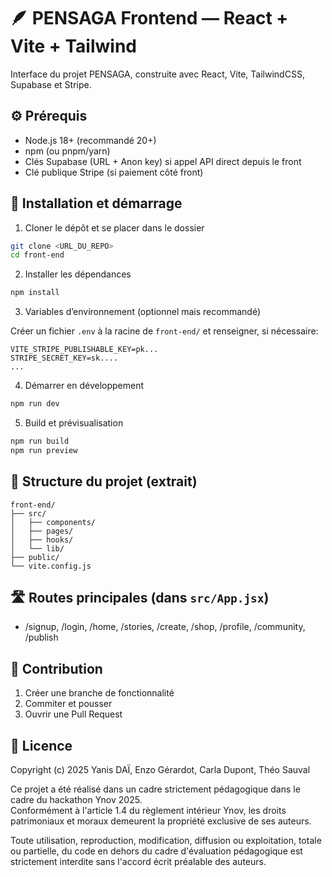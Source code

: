 # 🪶 PENSAGA Frontend — React + Vite + Tailwind

Interface du projet PENSAGA, construite avec React, Vite, TailwindCSS, Supabase et Stripe.

## ⚙️ Prérequis

- Node.js 18+ (recommandé 20+)
- npm (ou pnpm/yarn)
- Clés Supabase (URL + Anon key) si appel API direct depuis le front
- Clé publique Stripe (si paiement côté front)

## 🚀 Installation et démarrage

1) Cloner le dépôt et se placer dans le dossier

```bash
git clone <URL_DU_REPO>
cd front-end
```

2) Installer les dépendances

```bash
npm install
```

3) Variables d’environnement (optionnel mais recommandé)

Créer un fichier `.env` à la racine de `front-end/` et renseigner, si nécessaire:

```
VITE_STRIPE_PUBLISHABLE_KEY=pk...
STRIPE_SECRET_KEY=sk....
...
```

4) Démarrer en développement

```bash
npm run dev
```

5) Build et prévisualisation

```bash
npm run build
npm run preview
```

## 📁 Structure du projet (extrait)

```
front-end/
├── src/
│   ├── components/
│   ├── pages/
│   ├── hooks/
│   └── lib/
├── public/
└── vite.config.js
```

## 🛣️ Routes principales (dans `src/App.jsx`)

- /signup, /login, /home, /stories, /create, /shop, /profile, /community, /publish

## 🤝 Contribution

1. Créer une branche de fonctionnalité
2. Commiter et pousser
3. Ouvrir une Pull Request

## 📄 Licence

Copyright (c) 2025 Yanis DAÏ, Enzo Gérardot, Carla Dupont, Théo Sauval

Ce projet a été réalisé dans un cadre strictement pédagogique dans le cadre du hackathon Ynov 2025.  
Conformément à l'article 1.4 du règlement intérieur Ynov, les droits patrimoniaux et moraux
demeurent la propriété exclusive de ses auteurs.

Toute utilisation, reproduction, modification, diffusion ou exploitation, totale ou partielle, du code
en dehors du cadre d'évaluation pédagogique est strictement interdite sans l'accord écrit
préalable des auteurs.

